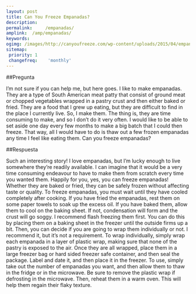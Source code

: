 ```yaml
---
layout: post
title: Can You Freeze Empanadas?  
description: 
permalink:     /empanadas/
amplink:  /amp/empanadas/
keywords: 
ogimg: /images/http://canyoufreeze.com/wp-content/uploads/2015/04/empanadas_3-300x206.jpg.png
sitemap:
 priority: 1
 changefreq:    'monthly'
---
```




##Pregunta

 I’m not sure if you can help me, but here goes. I like to make empanadas. They are a type of South American meat patty that consist of ground meat or chopped vegetables wrapped in a pastry crust and then either baked or fried. They are a food that I grew up eating, but they are difficult to find in the place I currently live. So, I make them. The thing is, they are time consuming to make, and so I don’t do it very often. I would like to be able to set aside one day every few months to make a big batch that I could then freeze. That way, all I would have to do is thaw out a few frozen empanadas any time I feel like eating them. Can you freeze empanadas?

##Respuesta

 Such an interesting story! I love empanadas, but I’m lucky enough to live somewhere they’re readily available. I can imagine that it would be a very time consuming endeavour to have to make them from scratch every time you wanted them. Happily for you, yes, you can freeze empanadas! Whether they are baked or fried, they can be safely frozen without affecting taste or quality. 
To freeze empanadas, you must wait until they have cooled completely after cooking. If you have fried the empanadas, rest them on some paper towels to soak up the excess oil. If you have baked them, allow them to cool on the baking sheet. If not, condensation will form and the crust will go soggy. I recommend flash freezing them first. You can do this by placing them on a baking sheet in the freezer until the outside firms up a bit. Then, you can decide if you are going to wrap them individually or not. I recommend it, but it’s not a requirement.
To wrap individually, simply wrap each empanada in a layer of plastic wrap, making sure that none of the pastry is exposed to the air. Once they are all wrapped, place them in a large freezer bag or hard sided freezer safe container, and then seal the package. Label and date it, and then place it in the freezer. 
To use, simply take out the number of empanadas you want, and then allow them to thaw in the fridge or in the microwave. Be sure to remove the plastic wrap if defrosting in the microwave. Then, reheat them in a warm oven. This will help them regain their flaky texture. 